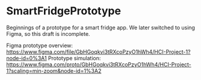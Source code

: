 # SmartFridgePrototype

Beginnings of a prototype for a smart fridge app.  We later switched to using Figma, so this draft is incomplete.

Figma prototype overview: https://www.figma.com/file/GbHGoqkvi3tRXcoPzyO1hWh4/HCI-Project-1?node-id=0%3A1
Prototype simulation: https://www.figma.com/proto/GbHGoqkvi3tRXcoPzyO1hWh4/HCI-Project-1?scaling=min-zoom&node-id=1%3A2
